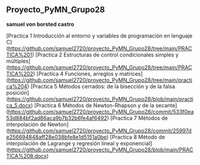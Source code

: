 ## Proyecto_PyMN_Grupo28
**samuel von borsted castro**

[Practica 1 Introducción al entorno y variables de programación en lenguaje C] (https://github.com/samuel2720/proyecto_PyMN_Grupo28/tree/main/PRACTICA%201)
[Practica 2 Estructuras de control condicionales simples y múltiples] (https://github.com/samuel2720/proyecto_PyMN_Grupo28/tree/main/PRACTICA%202)
[Practica 4 Funciones, arreglos y matrices] (https://github.com/samuel2720/proyecto_PyMN_Grupo28/tree/main/practica%204)
[Practica 5 Métodos cerrados: de la bisección y de la falsa posición] (https://github.com/samuel2720/proyecto_PyMN_Grupo28/blob/main/practica_5.docx)
[Practica 6 Métodos de Newton-Rhapson y de la secante] (https://github.com/samuel2720/proyecto_PyMN_Grupo28/commit/533f0ea53d884bf2ad86aca9b7b32b6fe4af6492)
[Practica 7 Métodos de interpolación de Newton] (https://github.com/samuel2720/proyecto_PyMN_Grupo28/commit/25997de256694848aff28e038bfe8e1d5151a0be)
[Practica 8 Método de interpolación de Lagrange y regresión lineal y exponencial] (https://github.com/samuel2720/proyecto_PyMN_Grupo28/blob/main/PRACTICA%208.docx)







